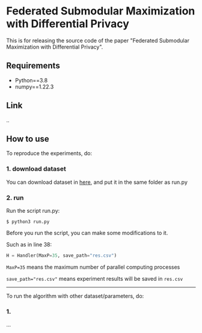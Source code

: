 # Federated Submodular Maximization with Differential Privacy

This is for releasing the source code of the paper "Federated Submodular Maximization with Differential Privacy".

## Requirements

* Python==3.8
* numpy==1.22.3

## Link
..

## How to use
To reproduce the experiments, do:

### 1. download dataset
You can download dataset in [here](https://drive.google.com/drive/folders/1NjNinuntFgrKwIkva5U6Yp6nqiIhxQAj), and put it in the same folder as run.py

### 2. run

Run the script run.py:

```
$ python3 run.py
```
Before you run the script, you can make some modifications to it.

Such as in line 38:
```python
H = Handler(MaxP=35, save_path="res.csv")
```
`MaxP=35` means the maximum number of parallel computing processes

`save_path="res.csv"` means experiment results will be saved in `res.csv` 



---

To run the algorithm with other dataset/parameters, do:

### 1. 
...


